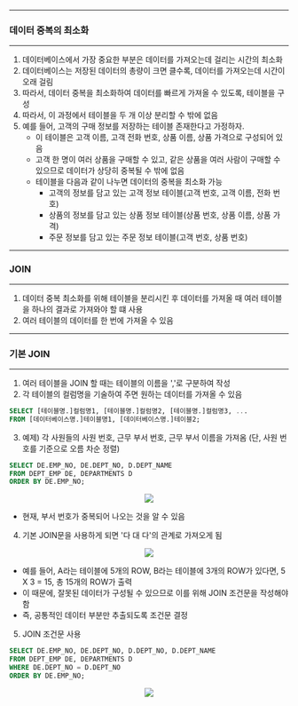 -----
### 데이터 중복의 최소화
-----
1. 데이터베이스에서 가장 중요한 부분은 데이터를 가져오는데 걸리는 시간의 최소화
2. 데이터베이스는 저장된 데이터의 총량이 크면 클수록, 데이터를 가져오는데 시간이 오래 걸림
3. 따라서, 데이터 중복을 최소화하여 데이터를 빠르게 가져올 수 있도록, 테이블을 구성
4. 따라서, 이 과정에서 테이블을 두 개 이상 분리할 수 밖에 없음
5. 예를 들어, 고객의 구매 정보를 저장하는 테이블 존재한다고 가정하자.
   - 이 테이블은 고객 이름, 고객 전화 번호, 상품 이름, 상품 가격으로 구성되어 있음
   - 고객 한 명이 여러 상품을 구매할 수 있고, 같은 상품을 여러 사람이 구매할 수 있으므로 데이터가 상당히 중복될 수 밖에 없음
   - 테이블을 다음과 같이 나누면 데이터의 중복을 최소화 가능
     + 고객의 정보를 담고 있는 고객 정보 테이블(고객 번호, 고객 이름, 전화 번호)
     + 상품의 정보를 담고 있는 상품 정보 테이블(상품 번호, 상품 이름, 상품 가격)
     + 주문 정보를 담고 있는 주문 정보 테이블(고객 번호, 상품 번호)
    
-----
### JOIN
-----
1. 데이터 중복 최소화를 위해 테이블을 분리시킨 후 데이터를 가져올 때 여러 테이블을 하나의 결과로 가져와야 할 떄 사용
2. 여러 테이블의 데이터를 한 번에 가져올 수 있음

-----
### 기본 JOIN
-----
1. 여러 테이블을 JOIN 할 때는 테이블의 이름을 ','로 구분하여 작성
2. 각 테이블의 컬럼명을 기술하여 주면 원하는 데이터를 가져올 수 있음
```sql
SELECT [테이블명.]컬럼명1, [테이블명.]컬럼명2, [테이블명.]컬럼명3, ...
FROM [데이터베이스명.]테이블명1, [데이터베이스명.]테이블2;
```

3. 예제) 각 사원들의 사원 번호, 근무 부서 번호, 근무 부서 이름을 가져옴 (단, 사원 번호를 기준으로 오름 차순 정렬)
```sql
SELECT DE.EMP_NO, DE.DEPT_NO, D.DEPT_NAME
FROM DEPT_EMP DE, DEPARTMENTS D
ORDER BY DE.EMP_NO;
```
<div align="center">
<img src="https://github.com/sooyounghan/Java/assets/34672301/3add8ec8-59d0-4f8e-a424-2f15c1e53422">
</div> 

  - 현재, 부서 번호가 중복되어 나오는 것을 알 수 있음

4. 기본 JOIN문을 사용하게 되면 '다 대 다'의 관계로 가져오게 됨
<div align="center">
<img src="https://github.com/sooyounghan/Java/assets/34672301/bd0a5060-822b-4c27-b9b9-da275cb1fe81">
</div> 

   - 예를 들어, A라는 테이블에 5개의 ROW, B라는 테이블에 3개의 ROW가 있다면, 5 X 3 = 15, 총 15개의 ROW가 출력
   - 이 때문에, 잘못된 데이터가 구성될 수 있으므로 이를 위해 JOIN 조건문을 작성해야함
   - 즉, 공통적인 데이터 부분만 추출되도록 조건문 결정

5. JOIN 조건문 사용
```sql
SELECT DE.EMP_NO, DE.DEPT_NO, D.DEPT_NO, D.DEPT_NAME
FROM DEPT_EMP DE, DEPARTMENTS D
WHERE DE.DEPT_NO = D.DEPT_NO
ORDER BY DE.EMP_NO;
```
<div align="center">
<img src="https://github.com/sooyounghan/Java/assets/34672301/26e123db-8685-4552-a2a0-a5e1c3194b60">
</div>
